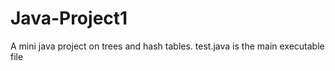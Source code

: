 # Java-Project1
A mini java project on trees and hash tables.
test.java is the main executable file
